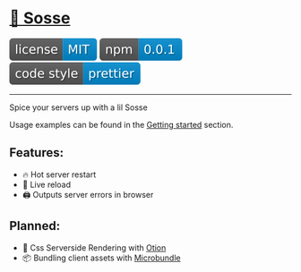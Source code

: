 # [🥣 Sosse](https://github.com/sossejs/sosse)

[![](assets/badge.license.svg)](https://opensource.org/licenses/MIT)
[![](assets/badge.npm.svg)](https://www.npmjs.com/package/sosse)
[![](assets/badge.style.svg)](https://prettier.io/)

---

Spice your servers up with a lil Sosse

Usage examples can be found in the [Getting started](https://github.com/sossejs/sosse/blob/master/docs/getting_started.md) section.

## Features:

- 🔥 Hot server restart
- 🔄 Live reload
- 🖨 Outputs server errors in browser

## Planned:

- 🌊 Css Serverside Rendering with [Otion](https://github.com/kripod/otion)
- 📦 Bundling client assets with [Microbundle](https://github.com/developit/microbundle)

